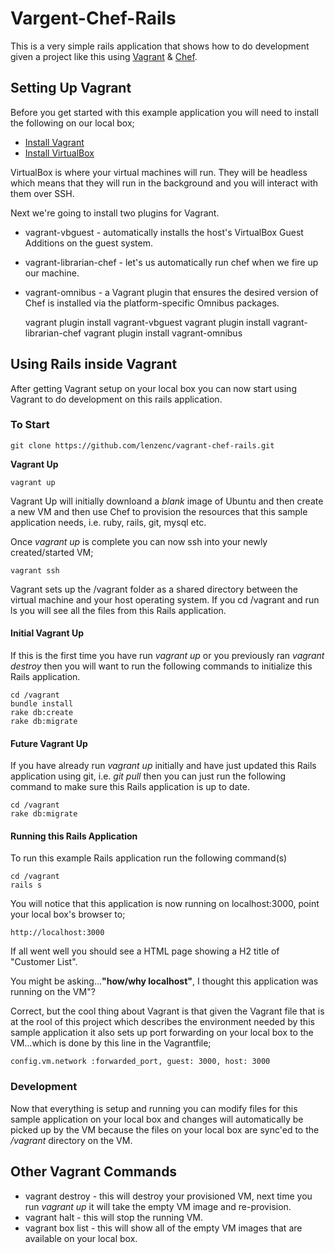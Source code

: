 # Vargent-Chef-Rails
This is a very simple rails application that shows how to do development given a project like this using [Vagrant](https://www.vagrantup.com/) & [Chef](https://www.getchef.com/chef/).

## Setting Up Vagrant
Before you get started with this example application you will need to install the following on our local box;

* [Install Vagrant](http://www.vagrantup.com/downloads.html)
* [Install VirtualBox](https://www.virtualbox.org/wiki/Downloads)

VirtualBox is where your virtual machines will run. They will be headless which means that they will run in the background and you will interact with them over SSH.

Next we're going to install two plugins for Vagrant.

* vagrant-vbguest - automatically installs the host's VirtualBox Guest Additions on the guest system.
* vagrant-librarian-chef - let's us automatically run chef when we fire up our machine.
* vagrant-omnibus - a Vagrant plugin that ensures the desired version of Chef is installed via the platform-specific Omnibus packages.

	vagrant plugin install vagrant-vbguest
	vagrant plugin install vagrant-librarian-chef
	vagrant plugin install vagrant-omnibus

## Using Rails inside Vagrant
After getting Vagrant setup on your local box you can now start using Vagrant to do development on this rails application.

### To Start

	git clone https://github.com/lenzenc/vagrant-chef-rails.git

__Vagrant Up__

	vagrant up

Vagrant Up will initially downloand a *blank* image of Ubuntu and then create a new VM and then use Chef to provision the resources that this sample application needs, i.e. ruby, rails, git, mysql etc.

Once *vagrant up* is complete you can now ssh into your newly created/started VM;

	vagrant ssh

Vagrant sets up the /vagrant folder as a shared directory between the virtual machine and your host operating system. If you cd /vagrant and run ls you will see all the files from this Rails application.

#### Initial Vagrant Up
If this is the first time you have run *vagrant up* or you previously ran *vagrant destroy* then you will want to run the following commands to initialize this Rails application.

	cd /vagrant
	bundle install
	rake db:create
	rake db:migrate

#### Future Vagrant Up
If you have already run *vagrant up* initially and have just updated this Rails application using git, i.e. *git pull* then you can just run the following command to make sure this Rails application is up to date.

	cd /vagrant
	rake db:migrate

#### Running this Rails Application
To run this example Rails application run the following command(s)

	cd /vagrant
	rails s

You will notice that this application is now running on localhost:3000, point your local box's browser to;

	http://localhost:3000

If all went well you should see a HTML page showing a H2 title of "Customer List".

You might be asking...__"how/why localhost"__, I thought this application was running on the VM"?  

Correct, but the cool thing about Vagrant is that given the Vagrant file that is at the rool of this project which describes the environment needed by this sample application it also sets up port forwarding on your local box to the VM...which is done by this line in the Vagrantfile;

	config.vm.network :forwarded_port, guest: 3000, host: 3000

### Development
Now that everything is setup and running you can modify files for this sample application on your local box and changes will automatically be picked up by the VM because the files on your local box are sync'ed to the */vagrant* directory on the VM.

## Other Vagrant Commands

* vagrant destroy - this will destroy your provisioned VM, next time you run *vagrant up* it will take the empty VM image and re-provision.
* vagrant halt - this will stop the running VM.
* vagrant box list - this will show all of the empty VM images that are available on your local box.
